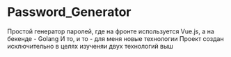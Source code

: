 # Password_Generator
Простой генератор паролей, где на фронте используется Vue.js, а на бекенде - Golang
И то, и то - для меня новые технологии
Проект создан исключительно в целях изученяи двух технологий выш